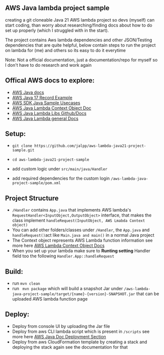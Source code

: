## AWS Java lambda project sample

creating a git cloneable Java 21 AWS lambda
project so devs (myself) can start coding, than worry about
researching/finding docs about how to do set up properly (which I struggled with in the start). 

The project contains Aws lambda dependencies and other JSON/Testing dependencies that are quite helpful, 
below contain steps to run the project on lambda for (me) and others so its easy to do it everytime

Note: Not a official documentation, just a documentation/repo for myself so I don't have to do research and work again

## Offical AWS docs to explore:

- [AWS Java docs](https://docs.aws.amazon.com/lambda/latest/dg/java-samples.html)
- [AWS Java 17 Record Example](https://github.com/awsdocs/aws-lambda-developer-guide/tree/main/sample-apps/java17-examples)
- [AWS SDK Java Sample Usecases](https://github.com/awsdocs/aws-doc-sdk-examples/tree/main/javav2/usecases)
- [AWS Java Lambda Context Object Doc](https://docs.aws.amazon.com/lambda/latest/dg/java-context.html)
- [AWS Java Lambda Libs Github/Docs](https://github.com/aws/aws-lambda-java-libs?tab=readme-ov-file)
- [AWS Java Lambda general Docs](https://docs.aws.amazon.com/lambda/latest/dg/java-package.html)
## Setup:

- ``git clone https://github.com/jalpp/aws-lambda-java21-project-sample.git ``
- ``cd aws-lambda-java21-project-sample``

- add custom logic under ``src/main/java/Handler``
- add required dependencies for the custom login ``/aws-lambda-java-project-sample/pom.xml``

## Project Structure

- ``/Handler`` contains ``App.java`` that implements AWS lambda's ``RequestHandler<InputObject,OutputObject>`` interface, that makes the class implement ``handleRequest(InputObject, AWS Lmabda Context object)``
- You can add other folders/classes under ``/Handler``, the ``App.java`` and ``handleRequest()``act like ``Main.java and main()`` in a normal Java project
- The Context object represents AWS Lambda function information see more here [AWS Lambda Context Object Docs](https://docs.aws.amazon.com/lambda/latest/dg/java-context.html)
- When you set up your lambda make sure to **Runting setting** Handler field too the following 
``Handler.App::handleRequest``

## Build:

- run ``` mvn clean ```
- run ``` mvn package``` which will build a snapshot Jar under ``/aws-lambda-java-project-sample/target/{name}-{version}-SNAPSHOT.jar`` that can be uploaded AWS lambda function page

## Deploy: 

- Deploy from console UI by uploading the Jar file
- Deploy from aws CLI lambda script which is present in ``/scripts`` see more here [AWS Java Doc Deployment Section](https://docs.aws.amazon.com/lambda/latest/dg/java-package.html)
- Deploy from aws CloudFormation template by creating a stack and deploying the stack again see the documentation for that